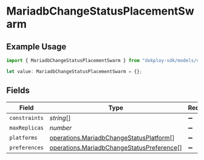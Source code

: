 # MariadbChangeStatusPlacementSwarm

## Example Usage

```typescript
import { MariadbChangeStatusPlacementSwarm } from "dokploy-sdk/models/operations";

let value: MariadbChangeStatusPlacementSwarm = {};
```

## Fields

| Field                                                                                                  | Type                                                                                                   | Required                                                                                               | Description                                                                                            |
| ------------------------------------------------------------------------------------------------------ | ------------------------------------------------------------------------------------------------------ | ------------------------------------------------------------------------------------------------------ | ------------------------------------------------------------------------------------------------------ |
| `constraints`                                                                                          | *string*[]                                                                                             | :heavy_minus_sign:                                                                                     | N/A                                                                                                    |
| `maxReplicas`                                                                                          | *number*                                                                                               | :heavy_minus_sign:                                                                                     | N/A                                                                                                    |
| `platforms`                                                                                            | [operations.MariadbChangeStatusPlatform](../../models/operations/mariadbchangestatusplatform.md)[]     | :heavy_minus_sign:                                                                                     | N/A                                                                                                    |
| `preferences`                                                                                          | [operations.MariadbChangeStatusPreference](../../models/operations/mariadbchangestatuspreference.md)[] | :heavy_minus_sign:                                                                                     | N/A                                                                                                    |